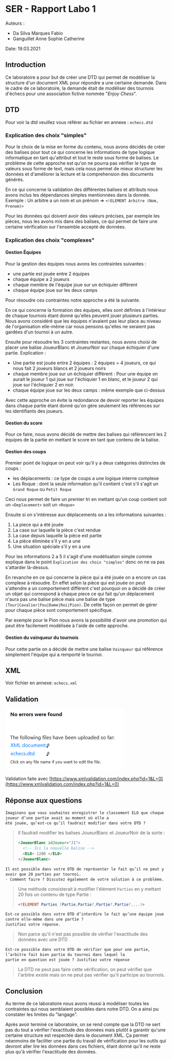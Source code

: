 # SER - Rapport Labo 1
Auteurs :
* Da Silva Marques Fabio
* Ganguillet Anne Sophie Catherine

Date: 19.03.2021

## Introduction
Ce laboratoire a pour but de créer une DTD qui permet de modéliser la structure d'un document XML pour répondre a une certaine demande.
Dans le cadre de ce laboratoire, la demande était de modéliser des tournois d'échecs pour une association fictive nommée "*Enjoy Chess*".

## DTD
Pour voir la dtd veuillez vous référer au fichier en annexe : `echecs.dtd`

### Explication des choix "simples"
Pour le choix de la mise en forme du contenu, nous avons décidés de créer des balises pour tout ce qui concerne les informations de type logique informatique en tant qu'attribut et tout le reste sous forme de balises.
Le problème de cette approche est qu'on ne pourra pas vérifier le type de valeurs sous forme de text, mais cela nous permet de mieux structurer les données et d'améliorer la lecture et la comprehension des documents générés.

En ce qui concerne la validation des différentes balises et attributs nous avons inclus les dépendances simples mentionnées dans la donnée. Exemple : Un arbitre a un nom et un prénom => `<!ELEMENT Arbitre (Nom, Prenom)>`

Pour les données qui doivent avoir des valeurs précises, par exemple les pièces, nous les avons mis dans des balises, ce qui permet de faire une certaine vérification sur l'ensemble accepté de données.

### Explication des choix "complexes"

#### Gestion Équipes
Pour la gestion des équipes nous avons les contraintes suivantes :
* une partie est jouée entre 2 équipes
* chaque équipe a 2 joueurs
* chaque membre de l'équipe joue sur un échiquier différent
* chaque équipe joue sur les deux camps

Pour résoudre ces contraintes notre approche a été la suivante. 

En ce qui concerne la formation des équipes, elles sont définies à l'intérieur de chaque tournois étant donné qu'elles peuvent jouer plusieurs parties. Nous avons considéré que les équipes n'avaient pas leur place au niveau de l'organisation elle-même car nous pensons qu'elles ne seraient pas gardées d'un tournoi à un autre.

Ensuite pour résoudre les 3 contraintes restantes, nous avons choisi de placer une balise JoueurBlanc et JoueurNoir sur chaque échiquier d'une partie. Explication :
* Une partie est jouée entre 2 équipes : 2 équipes = 4 joueurs, ce qui nous fait 2 joueurs blancs et 2 joueurs noirs
* chaque membre joue sur un échiquier différent : Pour une équipe on aurait le joueur 1 qui joue sur l'échiquier 1 en blanc, et le joueur 2 qui joue sur l'échiquier 2 en noir.
* chaque équipe joue sur les deux camps : même exemple que ci-dessus

Avec cette approche on évite la redondance de devoir reporter les équipes dans chaque partie étant donné qu'on gère seulement les références sur les identifiants des joueurs.

#### Gestion du score
Pour ce faire, nous avons décidé de mettre des balises qui référencent les 2 équipes de la partie en mettant le score en tant que contenu de la balise.

#### Gestion des coups
Premier point de logique on peut voir qu'il y a deux catégories distinctes de coups :
* les déplacements : ce type de coups a une logique interne complexe
* Les Roque : dont la seule information qu'il contient c'est s'il s'agit un `Grand Roque` ou `Petit Roque`

Ceci nous permet de faire un premier tri en mettant qu'un coup contient soit un `<Deplacement>` soit un `<Roque>`

Ensuite si on s'intéresse aux déplacements on a les informations suivantes :
1. La piece qui a été jouée
2. La case sur laquelle la pièce c'est rendue
3. La case depuis laquelle la pièce est partie
4. La pièce éliminée s'il y en a une
5. Une situation spéciale s'il y en a une

Pour les informations 2 a 5 il s'agit d'une modélisation simple comme explique dans le point `Explication des choix "simples"` donc on ne va pas s'attarder là-dessus.

En revanche en ce qui concerne la pièce qui a été jouée on a encore un cas complexe à résoudre. En effet selon la pièce qui est jouée on peut s'attendre a un comportement différent c'est pourquoi on a décidé de créer un objet qui correspond à chaque piece ce qui fait qu'un déplacement n'aura pas une balise pièce mais une balise de type `(Tour|Cavalier|Fou|Dame|Roi|Pion)`. De cette façon on permet de gérer pour chaque pièce sont comportement spécifique.

Par exemple pour le Pion nous avons la possibilité d'avoir une promotion qui peut être facilement modélisée à l'aide de cette approche.

#### Gestion du vainqueur du tournois
Pour cette partie on a décidé de mettre une balise `Vainqueur` qui référence simplement l'équipe qui a remporté le tournoi.

## XML
Voir fichier en annexe: `echecs.xml`

## Validation

![validation de la dtd](./images/validation.png)

Validation faite avec 
[https://www.xmlvalidation.com/index.php?id=1&L=0](https://www.xmlvalidation.com/index.php?id=1&L=0)

## Réponse aux questions

``` 
Imaginons que vous souhaitez enregistrer le classement ELO que chaque joueur d’une partie avait au moment où elle a 
été jouée, qu’est-ce qu’il faudrait modifier dans votre DTD ?
```

> Il faudrait modifier les balises JoueurBlanc et JoueurNoir de la sorte :
> ```xml
> <JoueurBlanc idJoueur="J1">
>   <!-- Ici la nouvelle balise -->
>   <ELO> 1200 </ELO>
> </JoueurBlanc>
> ```

```
Il est possible dans votre DTD de représenter le fait qu’il ne peut y avoir que 20 parties par tournoi.
- Comment faire ? Discutez également de votre solution à ce problème.
```

> Une méthode consisterait à modifier l'élément `Parties` en y mettant 20 fois un contenu de type Partie :
> ```dtd
> <!ELEMENT Parties (Partie,Partie?,Partie?,Partie?,...)>
> ```

```
Est-ce possible dans votre DTD d’interdire le fait qu’une équipe joue contre elle-même dans une partie ? 
Justifiez votre réponse.
```

> Non parce qu'il n'est pas possible de vérifier l'exactitude des données avec une DTD

```
Est-ce possible dans votre DTD de vérifier que pour une partie, l’arbitre fait bien partie du tournoi dans lequel la 
partie en question est jouée ? Justifiez votre réponse
```

> La DTD ne peut pas faire cette vérification, on peut vérifier que l'arbitre existe mais on ne peut pas vérifier qu'il participe au tournois.

## Conclusion
Au terme de ce laboratoire nous avons réussi à modéliser toutes les contraintes qui nous semblaient possibles dans notre DTD. On a ainsi pu constater les limites du "langage". 

Après avoir terminé ce laboratoire, on se rend compte que la DTD ne sert pas du tout a vérifier l'exactitude des données mais plutôt à garantir qu'une certaine structure est respectée dans le document XML. Ça permet néanmoins de faciliter une partie du travail de vérification pour les outils qui devront aller lire les données dans ces fichiers, étant donné qu'il ne reste plus qu'à vérifier l'exactitude des données.